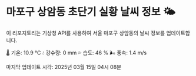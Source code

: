 
# 마포구 상암동 초단기 실황 날씨 정보 🌤️

이 리포지토리는 기상청 API를 사용하여 서울 마포구 상암동의 날씨 정보를 업데이트합니다. 

🌡️ 기온: 10.9 ℃
💧 강수량: 0 mm
💦 습도: 46 %
🌬️ 풍속: 1.4 m/s

마지막 업데이트 시각: 2025년 03월 15일 04시 08분    
